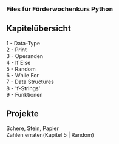 ### Files für Förderwochenkurs Python

<h2>Kapitelübersicht</h2>
1 - Data-Type <br>
2 - Print <br>
3 - Operanden <br>
4 - If Else <br>
5 - Random <br>
6 - While For <br>
7 - Data Structures <br>
8 - 'f-Strings' <br>
9 - Funktionen <br>

<h2>Projekte</h2>

Schere, Stein, Papier<br>
Zahlen erraten(Kapitel 5 | Random)

